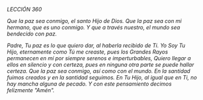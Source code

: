 *LECCIÓN 360*

*Que la paz sea conmigo, el santo Hijo de Dios. Que la paz sea con mi hermano, que es uno conmigo. Y que a través nuestro, el mundo sea bendecido con paz.*

_Padre, Tu paz es lo que quiero dar, al haberla recibido de Ti. Yo Soy Tu Hijo, eternamente como Tú me creaste, pues los Grandes Rayos permanecen en mí por siempre serenos e imperturbables, Quiero llegar a ellos en silencio y con certeza, pues en ninguna otra parte se puede hallar certeza. Que la paz sea conmigo, así como con el mundo. En la santidad fuimos creados y en la santidad seguimos. En Tu Hijo, al igual que en Ti, no hay mancha alguna de pecado. Y con este pensamiento decimos felizmente "Amén"._